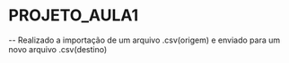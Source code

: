 # PROJETO_AULA1
-- Realizado a importação de um arquivo .csv(origem) e enviado para um novo arquivo .csv(destino)
